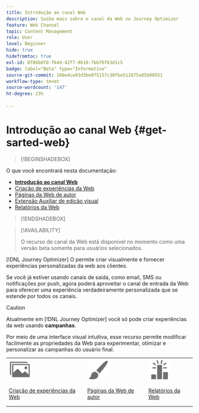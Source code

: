 ```yaml
---
title: Introdução ao canal Web
description: Saiba mais sobre o canal da Web no Journey Optimizer
feature: Web Channel
topic: Content Management
role: User
level: Beginner
hide: true
hidefromtoc: true
exl-id: 8f06b8f0-f64d-42f7-9b10-7bb76f63d1c5
badge: label="Beta" type="Informativo"
source-git-commit: 160e4ce03d3be975157c30fbe511875a85b00551
workflow-type: tm+mt
source-wordcount: '147'
ht-degree: 23%

---
```


# Introdução ao canal Web {#get-sarted-web}

>[!BEGINSHADEBOX]

O que você encontrará nesta documentação:

* **[Introdução ao canal Web](get-started-web.md)**
* [Criação de experiências da Web](create-web.md)
* [Páginas da Web de autor](author-web.md)
* [Extensão Auxiliar de edição visual](visual-editing-helper.md)
* [Relatórios da Web](web-report.md)

>[!ENDSHADEBOX]

>[!AVAILABILITY]
>
>O recurso de canal da Web está disponível no momento como uma versão beta somente para usuários selecionados.

[!DNL Journey Optimizer] O permite criar visualmente e fornecer experiências personalizadas da web aos clientes.

Se você já estiver usando canais de saída, como email, SMS ou notificações por push, agora poderá aproveitar o canal de entrada da Web para oferecer uma experiência verdadeiramente personalizada que se estende por todos os canais.

>[!CAUTION]
>
>Atualmente em [!DNL Journey Optimizer] você só pode criar experiências da web usando **campanhas**.

Por meio de uma interface visual intuitiva, esse recurso permite modificar facilmente as propriedades da Web para experimentar, otimizar e personalizar as campanhas do usuário final.

<!--
[Learn more on web channel in this video](#video)
-->

<table>
<tr>
<td><img src="../assets/do-not-localize/icon_assets.svg" width="60px"><p><a href="create-web.md">Criação de experiências da Web</a></p></td>
<td><img src="../assets/do-not-localize/icon_design.svg" width="60px"><p><a href="author-web.md">Páginas da Web de autor</a></p></td>
<td><img src="../assets/do-not-localize/monitor.svg" width="60px"><p><a href="web-report.md">Relatórios da Web</a></p></td>
</tr>
</table>

<!--
## How-to video{#video}

The video below shows how to 

>[!VIDEO]()
-->
